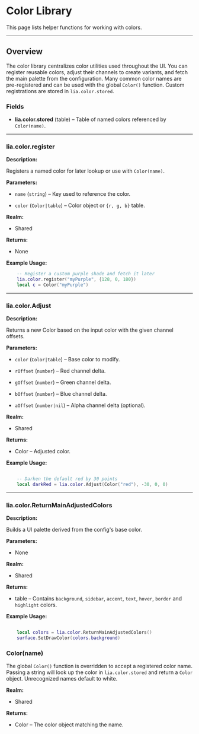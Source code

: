 # Color Library

This page lists helper functions for working with colors.

---

## Overview

The color library centralizes color utilities used throughout the UI. You can register reusable colors, adjust their channels to create variants, and fetch the main palette from the configuration. Many common color names are pre-registered and can be used with the global `Color()` function. Custom registrations are stored in `lia.color.stored`.

### Fields

* **lia.color.stored** (table) – Table of named colors referenced by `Color(name)`.

---

### lia.color.register

**Description:**

Registers a named color for later lookup or use with `Color(name)`.

**Parameters:**

* `name` (`string`) – Key used to reference the color.


* `color` (`Color|table`) – Color object or `{r, g, b}` table.


**Realm:**

* Shared


**Returns:**

* None


**Example Usage:**

```lua
    -- Register a custom purple shade and fetch it later
    lia.color.register("myPurple", {128, 0, 180})
    local c = Color("myPurple")
```

---

### lia.color.Adjust

**Description:**

Returns a new Color based on the input color with the given channel offsets.

**Parameters:**

* `color` (`Color|table`) – Base color to modify.


* `rOffset` (`number`) – Red channel delta.


* `gOffset` (`number`) – Green channel delta.


* `bOffset` (`number`) – Blue channel delta.


* `aOffset` (`number|nil`) – Alpha channel delta (optional).


**Realm:**

* Shared


**Returns:**

* Color – Adjusted color.


**Example Usage:**

```lua

    -- Darken the default red by 30 points
    local darkRed = lia.color.Adjust(Color("red"), -30, 0, 0)
```

---

### lia.color.ReturnMainAdjustedColors

**Description:**

Builds a UI palette derived from the config's base color.

**Parameters:**

* None


**Realm:**

* Shared


**Returns:**

* table – Contains `background`, `sidebar`, `accent`, `text`, `hover`, `border` and `highlight` colors.


**Example Usage:**

```lua

    local colors = lia.color.ReturnMainAdjustedColors()
    surface.SetDrawColor(colors.background)
```

### Color(name)

The global `Color()` function is overridden to accept a registered color name.
Passing a string will look up the color in `lia.color.stored` and return a
`Color` object. Unrecognized names default to white.

**Realm:**

* Shared

**Returns:**

* Color – The color object matching the name.


